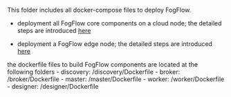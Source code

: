 This folder includes all docker-compose files to deploy FogFlow. 

- deployment all FogFlow core components on a cloud node; the detailed steps are introduced [here](https://fogflow.readthedocs.io/en/latest/setup.html)

- deployment a FogFlow edge node; the detailed steps are introduced [here](https://fogflow.readthedocs.io/en/latest/edge.html)

the dockerfile files to build FogFlow components are located at the following folders
	- discovery: /discovery/Dockerfile
	- broker: /broker/Dockerfile
	- master: /master/Dockerfile
	- worker: /worker/Dockerfile
	- designer: /designer/Dockerfile
	